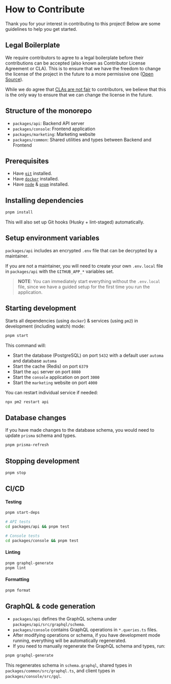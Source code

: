# How to Contribute

Thank you for your interest in contributing to this project! Below are some guidelines to help you get started.

## Legal Boilerplate

We require contributors to agree to a legal boilerplate before their contributions can be accepted (also known as Contributor License Agreement or CLA). This is to ensure that we have the freedom to change the license of the project in the future to a more permissive one ([Open Source](https://opensource.org/)).

While we do agree that [CLAs are not fair](https://ben.balter.com/2018/01/02/why-you-probably-shouldnt-add-a-cla-to-your-open-source-project/) to contributors, we believe that this is the only way to ensure that we can change the license in the future.

## Structure of the monorepo

- `packages/api`: Backend API server
- `packages/console`: Frontend application
- `packages/marketing`: Marketing website
- `packages/common`: Shared utilities and types between Backend and Frontend

## Prerequisites

- Have [`git`](https://git-scm.com/) installed.
- Have [`docker`](https://docker.com/) installed.
- Have [`node`](https://nodejs.org/) & [`pnpm`](https://pnpm.io/) installed.

## Installing dependencies

```sh
pnpm install
```

This will also set up Git hooks (Husky + lint-staged) automatically.

## Setup environment variables

`packages/api` includes an encrypted `.env` file that can be decrypted by a maintainer.

If you are not a maintainer, you will need to create your own `.env.local` file in `packages/api` with the `GITHUB_APP_*` variables set.

> **NOTE**: You can immediately start everything without the `.env.local` file, since we have a guided setup for the first time you run the application.

## Starting development

Starts all dependencies (using `docker`) & services (using `pm2`) in development (including watch) mode:

```sh
pnpm start
```

This command will:

- Start the database (PostgreSQL) on port `5432` with a default user `automa` and database `automa`
- Start the cache (Redis) on port `6379`
- Start the `api` server on port `8080`
- Start the `console` application on port `3000`
- Start the `marketing` website on port `4000`

You can restart individual service if needed:

```sh
npx pm2 restart api
```

## Database changes

If you have made changes to the database schema, you would need to update `prisma` schema and types.

```sh
pnpm prisma-refresh
```

## Stopping development

```sh
pnpm stop
```

## CI/CD

#### Testing

```sh
pnpm start-deps

# API tests
cd packages/api && pnpm test

# Console tests
cd packages/console && pnpm test
```

#### Linting

```sh
pnpm graphql-generate
pnpm lint
```

#### Formatting

```sh
pnpm format
```

## GraphQL & code generation

- `packages/api` defines the GraphQL schema under `packages/api/src/graphql/schema`.
- `packages/console` contains GraphQL operations in `*.queries.ts` files.
- After modifying operations or schema, if you have development mode running, everything will be automatically regenerated.
- If you need to manually regenerate the GraphQL schema and types, run:

```sh
pnpm graphql-generate
```

This regenerates schema in `schema.graphql`, shared types in `packages/common/src/graphql.ts`, and client types in `packages/console/src/gql`.
